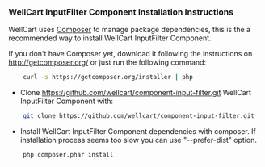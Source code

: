 ### WellCart InputFilter Component Installation Instructions

WellCart uses [Composer][1] to manage package dependencies, this is the a recommended way to install WellCart InputFilter Component.

If you don't have Composer yet, download it following the instructions on http://getcomposer.org/
or just run the following command:

```bash
    curl -s https://getcomposer.org/installer | php
```

- Clone https://github.com/wellcart/component-input-filter.git WellCart InputFilter Component with:

```bash
    git clone https://github.com/wellcart/component-input-filter.git
```
- Install WellCart InputFilter Component dependencies with composer. If installation process seems too slow you can use "--prefer-dist" option.

```bash
    php composer.phar install
```

[1]:  http://getcomposer.org/